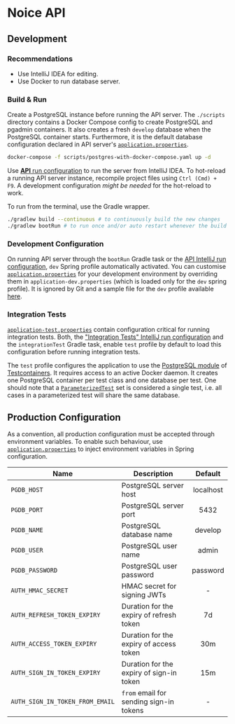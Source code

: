 # Noice API

## Development

### Recommendations

- Use IntelliJ IDEA for editing.
- Use Docker to run database server.

### Build & Run

Create a PostgreSQL instance before running the API server. The `./scripts` directory contains a
Docker Compose config to create PostgreSQL and pgadmin containers. It also creates a fresh `develop`
database when the PostgreSQL container starts. Furthermore, it is the default database configuration
declared in API server's [`application.properties`](src/main/resources/application.properties).

```sh
docker-compose -f scripts/postgres-with-docker-compose.yaml up -d
```

Use [**API** run configuration](.idea/runConfigurations/API.xml) to run the server from IntelliJ
IDEA. To hot-reload a running API server instance, recompile project files using `Ctrl (Cmd) + F9`.
A development configuration _might be needed_ for the hot-reload to work.

To run from the terminal, use the Gradle wrapper.

```sh
./gradlew build --continuous # to continuously build the new changes
./gradlew bootRun # to run once and/or auto restart whenever the build mutates
```

### Development Configuration

On running API server through the `bootRun` Gradle task or the [API IntelliJ run
configuration](.idea/runConfigurations/API.xml), `dev` Spring profile automatically activated. You
can customise [`application.properties`](src/main/resources/application.properties) for your
development environment by overriding them in `application-dev.properties` (which is loaded only for
the `dev` spring profile). It is ignored by Git and a sample file for the `dev` profile available
[here](src/main/resources/application-dev.properties.sample).

### Integration Tests

[`application-test.properties`](src/integrationTest/resources/application-test.properties) contain
configuration critical for running integration tests. Both, the ["Integration Tests" IntelliJ run
configuration](.idea/runConfigurations/Integration_Tests.xml) and the `integrationTest` Gradle task,
enable `test` profile by default to load this configuration before running integration tests.

The `test` profile configures the application to use the [PostgreSQL
module](https://www.testcontainers.org/modules/databases/postgres/) of
[Testcontainers](https://www.testcontainers.org). It requires access to an active Docker daemon. It
creates one PostgreSQL container per test class and one database per test. One should note that a
[`ParameterizedTest`](https://junit.org/junit5/docs/current/user-guide/#writing-tests-parameterized-tests)
set is considered a single test, i.e. all cases in a parameterized test will share the same
database.

## Production Configuration

As a convention, all production configuration must be accepted through environment variables. To
enable such behaviour, use [`application.properties`](src/main/resources/application.properties) to
inject environment variables in Spring configuration.

| Name                            | Description                              |  Default  |
| ------------------------------- | ---------------------------------------- | :-------: |
| `PGDB_HOST`                     | PostgreSQL server host                   | localhost |
| `PGDB_PORT`                     | PostgreSQL server port                   |   5432    |
| `PGDB_NAME`                     | PostgreSQL database name                 |  develop  |
| `PGDB_USER`                     | PostgreSQL user name                     |   admin   |
| `PGDB_PASSWORD`                 | PostgreSQL user password                 | password  |
| `AUTH_HMAC_SECRET`              | HMAC secret for signing JWTs             |     -     |
| `AUTH_REFRESH_TOKEN_EXPIRY`     | Duration for the expiry of refresh token |    7d     |
| `AUTH_ACCESS_TOKEN_EXPIRY`      | Duration for the expiry of access token  |    30m    |
| `AUTH_SIGN_IN_TOKEN_EXPIRY`     | Duration for the expiry of sign-in token |    15m    |
| `AUTH_SIGN_IN_TOKEN_FROM_EMAIL` | `from` email for sending sign-in tokens  |     -     |
